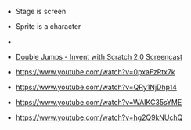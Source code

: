* Stage is screen
* Sprite is a character
* 

* [Double Jumps - Invent with Scratch 2.0 Screencast](https://www.youtube.com/watch?v=oRBfjK-qeXE&list=PL0-84-yl1fUkall6a14nqzXpG79-RgI1F)
* https://www.youtube.com/watch?v=0pxaFzRtx7k
* https://www.youtube.com/watch?v=QRy1NjDhp14
* https://www.youtube.com/watch?v=WAIKC35sYME
* https://www.youtube.com/watch?v=hg2Q9kNUchQ